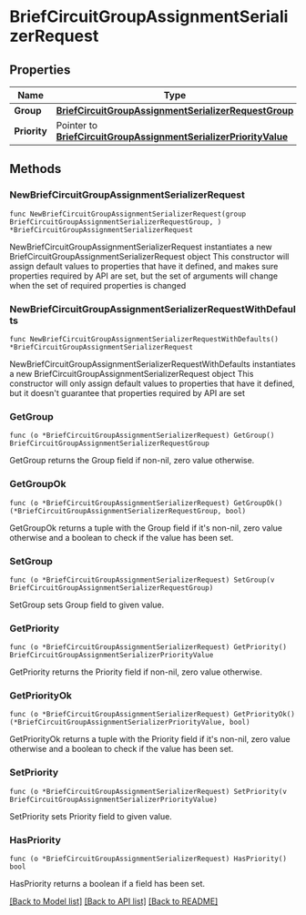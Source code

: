 # BriefCircuitGroupAssignmentSerializerRequest

## Properties

Name | Type | Description | Notes
------------ | ------------- | ------------- | -------------
**Group** | [**BriefCircuitGroupAssignmentSerializerRequestGroup**](BriefCircuitGroupAssignmentSerializerRequestGroup.md) |  | 
**Priority** | Pointer to [**BriefCircuitGroupAssignmentSerializerPriorityValue**](BriefCircuitGroupAssignmentSerializerPriorityValue.md) |  | [optional] 

## Methods

### NewBriefCircuitGroupAssignmentSerializerRequest

`func NewBriefCircuitGroupAssignmentSerializerRequest(group BriefCircuitGroupAssignmentSerializerRequestGroup, ) *BriefCircuitGroupAssignmentSerializerRequest`

NewBriefCircuitGroupAssignmentSerializerRequest instantiates a new BriefCircuitGroupAssignmentSerializerRequest object
This constructor will assign default values to properties that have it defined,
and makes sure properties required by API are set, but the set of arguments
will change when the set of required properties is changed

### NewBriefCircuitGroupAssignmentSerializerRequestWithDefaults

`func NewBriefCircuitGroupAssignmentSerializerRequestWithDefaults() *BriefCircuitGroupAssignmentSerializerRequest`

NewBriefCircuitGroupAssignmentSerializerRequestWithDefaults instantiates a new BriefCircuitGroupAssignmentSerializerRequest object
This constructor will only assign default values to properties that have it defined,
but it doesn't guarantee that properties required by API are set

### GetGroup

`func (o *BriefCircuitGroupAssignmentSerializerRequest) GetGroup() BriefCircuitGroupAssignmentSerializerRequestGroup`

GetGroup returns the Group field if non-nil, zero value otherwise.

### GetGroupOk

`func (o *BriefCircuitGroupAssignmentSerializerRequest) GetGroupOk() (*BriefCircuitGroupAssignmentSerializerRequestGroup, bool)`

GetGroupOk returns a tuple with the Group field if it's non-nil, zero value otherwise
and a boolean to check if the value has been set.

### SetGroup

`func (o *BriefCircuitGroupAssignmentSerializerRequest) SetGroup(v BriefCircuitGroupAssignmentSerializerRequestGroup)`

SetGroup sets Group field to given value.


### GetPriority

`func (o *BriefCircuitGroupAssignmentSerializerRequest) GetPriority() BriefCircuitGroupAssignmentSerializerPriorityValue`

GetPriority returns the Priority field if non-nil, zero value otherwise.

### GetPriorityOk

`func (o *BriefCircuitGroupAssignmentSerializerRequest) GetPriorityOk() (*BriefCircuitGroupAssignmentSerializerPriorityValue, bool)`

GetPriorityOk returns a tuple with the Priority field if it's non-nil, zero value otherwise
and a boolean to check if the value has been set.

### SetPriority

`func (o *BriefCircuitGroupAssignmentSerializerRequest) SetPriority(v BriefCircuitGroupAssignmentSerializerPriorityValue)`

SetPriority sets Priority field to given value.

### HasPriority

`func (o *BriefCircuitGroupAssignmentSerializerRequest) HasPriority() bool`

HasPriority returns a boolean if a field has been set.


[[Back to Model list]](../README.md#documentation-for-models) [[Back to API list]](../README.md#documentation-for-api-endpoints) [[Back to README]](../README.md)


